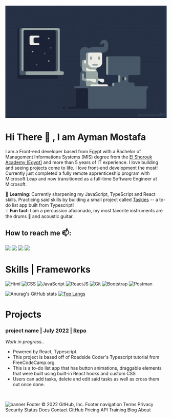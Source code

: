 <!-- # Howdy! Welcome to my page! 👋 -->
<img src='night programming.gif' width='100%' height='350px' alt="night programming"></img>

# Hi There 👋 , I am Ayman Mostafa 
I am a Front-end developer based from Egypt with a Bachelor of Management Informations Systems (MIS) degree from the [El Shorouk Academy (Egypt)](https://hicit.sha.edu.eg/department-mis.php) and more than 5 years of IT experience. I love building and seeing projects come to life. I love front-end development the most! Currently just completed a fully remote apprenticeship program with Microsoft Leap and now transitioned as a full-time Software Engineer at Microsoft.

🌱 **Learning**: Currently sharpening my JavaScript, TypeScript and React skills. Practicing said skills by building a small project called [Taskies](https://github.com/tolentinoel/Typescript_taskies) -- a to-do list app built from Typescript!<br/>
💡 **Fun fact**: I am a percussion aficionado, my most favorite instruments are the drums 🥁 and acoustic guitar.


## How to reach me 📫:
<span>
    <a href="mailto:ayman.mosstafa@gmail.com" target="blank"><img src="https://img.shields.io/badge/Gmail-D14836?style=for-the-badge&logo=gmail&logoColor=white"></a>
    <a href="https://www.linkedin.com/in/ayman-mostafa2018/" target="blank"><img src="https://img.shields.io/badge/LinkedIn-0077B5?style=for-the-badge&logo=linkedin&logoColor=white"/></a>
    <a href="https://codepen.io/Ayman-2013s4" target="blank"><img src="https://img.shields.io/badge/Codepen-000000?style=for-the-badge&logo=codepen&logoColor=green"/></a>
    <a href="https://github.com/Ayman91" target="blank"><img src="https://img.shields.io/badge/GitHub-100000?style=for-the-badge&logo=github&logoColor=violet"/>
    </a>
</span>
<br/>


# Skills | Frameworks
![Html](https://img.shields.io/badge/HTML5-E34F26?style=for-the-badge&logo=html5&logoColor=white)
![CSS](https://img.shields.io/badge/CSS-239120?&style=for-the-badge&logo=css3&logoColor=white)
![JavaScript](https://img.shields.io/badge/JavaScript-323330?style=for-the-badge&logo=javascript&logoColor=F7DF1E)
![ReactJS](https://img.shields.io/badge/React-20232A?style=for-the-badge&logo=react&logoColor=61DAFB)
![Git](https://img.shields.io/badge/Git-F05032?style=for-the-badge&logo=git&logoColor=white)
![Bootstrap](https://img.shields.io/badge/Bootstrap-563D7C?style=for-the-badge&logo=bootstrap&logoColor=white)
![Postman](https://img.shields.io/badge/Postman-FF6C37?style=for-the-badge&logo=Postman&logoColor=white)

<span>

![Anurag's GitHub stats](https://github-readme-stats.vercel.app/api?username=Ayman91&theme=codeSTACKr&show_icons=true)
[![Top Langs](https://github-readme-stats.vercel.app/api/top-langs/?username=Ayman91&theme=codeSTACKr&layout=compact)](https://github.com/Ayman91/github-readme-stats)
</span>

# Projects

### project name | July 2022 | [Repo](https://github.com/)
_Work in progress.._
<br/>

* Powered by React, Typescript.<br/>
* This project is based off of Roadside Coder's Typescript tutorial from FreeCodeCamp.org.
* This is a to-do list app that has button animations, draggable elements that were built using built-in React hooks and custom CSS
* Users can add tasks, delete and edit said tasks as well as cross them out once done.
<br/>



<img src='images/Github_banner.png' alt="banner"></img>
Footer
© 2022 GitHub, Inc.
Footer navigation
Terms
Privacy
Security
Status
Docs
Contact GitHub
Pricing
API
Training
Blog
About
